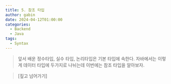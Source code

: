 ```yaml
---
title: 5. 참조 타입
author: gabin
date: 2024-04-12T01:00:00
categories:
  - Backend
  - Java
tags:
  - Syntax
---
```

> 앞서 배운 정수타입, 실수 타입, 논리타입은 기본 타입에 속한다.
> 자바에서는 이렇게 데이터 타입에 두가지로 나뉘는데 이번에는 참조 타입을 알아보자.

>[짚고 넘어가기]
